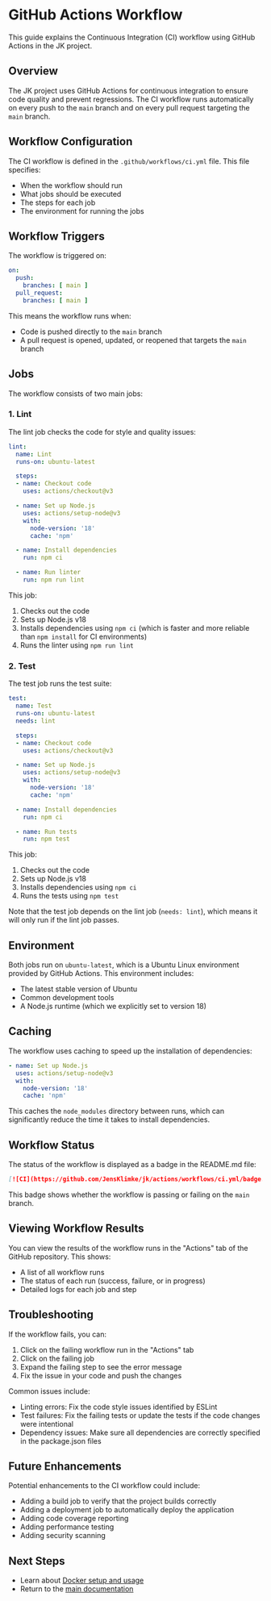 # GitHub Actions Workflow

This guide explains the Continuous Integration (CI) workflow using GitHub Actions in the JK project.

## Overview

The JK project uses GitHub Actions for continuous integration to ensure code quality and prevent regressions. The CI workflow runs automatically on every push to the `main` branch and on every pull request targeting the `main` branch.

## Workflow Configuration

The CI workflow is defined in the `.github/workflows/ci.yml` file. This file specifies:

- When the workflow should run
- What jobs should be executed
- The steps for each job
- The environment for running the jobs

## Workflow Triggers

The workflow is triggered on:

```yaml
on:
  push:
    branches: [ main ]
  pull_request:
    branches: [ main ]
```

This means the workflow runs when:
- Code is pushed directly to the `main` branch
- A pull request is opened, updated, or reopened that targets the `main` branch

## Jobs

The workflow consists of two main jobs:

### 1. Lint

The lint job checks the code for style and quality issues:

```yaml
lint:
  name: Lint
  runs-on: ubuntu-latest

  steps:
  - name: Checkout code
    uses: actions/checkout@v3

  - name: Set up Node.js
    uses: actions/setup-node@v3
    with:
      node-version: '18'
      cache: 'npm'

  - name: Install dependencies
    run: npm ci

  - name: Run linter
    run: npm run lint
```

This job:
1. Checks out the code
2. Sets up Node.js v18
3. Installs dependencies using `npm ci` (which is faster and more reliable than `npm install` for CI environments)
4. Runs the linter using `npm run lint`

### 2. Test

The test job runs the test suite:

```yaml
test:
  name: Test
  runs-on: ubuntu-latest
  needs: lint

  steps:
  - name: Checkout code
    uses: actions/checkout@v3

  - name: Set up Node.js
    uses: actions/setup-node@v3
    with:
      node-version: '18'
      cache: 'npm'

  - name: Install dependencies
    run: npm ci

  - name: Run tests
    run: npm test
```

This job:
1. Checks out the code
2. Sets up Node.js v18
3. Installs dependencies using `npm ci`
4. Runs the tests using `npm test`

Note that the test job depends on the lint job (`needs: lint`), which means it will only run if the lint job passes.

## Environment

Both jobs run on `ubuntu-latest`, which is a Ubuntu Linux environment provided by GitHub Actions. This environment includes:

- The latest stable version of Ubuntu
- Common development tools
- A Node.js runtime (which we explicitly set to version 18)

## Caching

The workflow uses caching to speed up the installation of dependencies:

```yaml
- name: Set up Node.js
  uses: actions/setup-node@v3
  with:
    node-version: '18'
    cache: 'npm'
```

This caches the `node_modules` directory between runs, which can significantly reduce the time it takes to install dependencies.

## Workflow Status

The status of the workflow is displayed as a badge in the README.md file:

```markdown
[![CI](https://github.com/JensKlimke/jk/actions/workflows/ci.yml/badge.svg)](https://github.com/JensKlimke/jk/actions/workflows/ci.yml)
```

This badge shows whether the workflow is passing or failing on the `main` branch.

## Viewing Workflow Results

You can view the results of the workflow runs in the "Actions" tab of the GitHub repository. This shows:

- A list of all workflow runs
- The status of each run (success, failure, or in progress)
- Detailed logs for each job and step

## Troubleshooting

If the workflow fails, you can:

1. Click on the failing workflow run in the "Actions" tab
2. Click on the failing job
3. Expand the failing step to see the error message
4. Fix the issue in your code and push the changes

Common issues include:

- Linting errors: Fix the code style issues identified by ESLint
- Test failures: Fix the failing tests or update the tests if the code changes were intentional
- Dependency issues: Make sure all dependencies are correctly specified in the package.json files

## Future Enhancements

Potential enhancements to the CI workflow could include:

- Adding a build job to verify that the project builds correctly
- Adding a deployment job to automatically deploy the application
- Adding code coverage reporting
- Adding performance testing
- Adding security scanning

## Next Steps

- Learn about [Docker setup and usage](../docker/setup.md)
- Return to the [main documentation](../README.md)